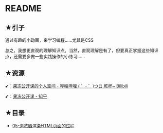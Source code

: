 # README

## ★引子

通过有趣的小动画，来学习编程……尤其是CSS

总之，我想更直观的理解知识点，当然，直观理解是有了，但要真正掌握这些知识点，还需要多做一些实践操作的小练习……

## ★资源

**➹：**[果冻公开课的个人空间 - 哔哩哔哩 ( ゜- ゜)つロ 乾杯~ Bilibili](https://space.bilibili.com/361440504/video?tid=0&keyword=&order=pubdate)

**➹：**[果冻公开课 - 知乎](https://www.zhihu.com/org/guo-dong-gong-kai-ke-79)

## ★目录

- [05-浏览器渲染HTML页面的过程](./05.md)




